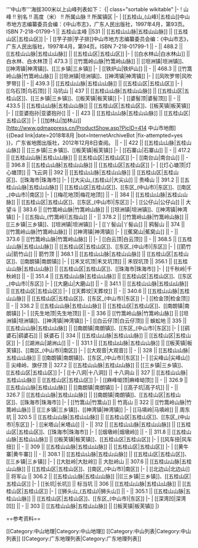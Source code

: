 '''中山市'''海拔300米以上山峰列表如下：
{| class="sortable wikitable"
|-
! 山峰 !! 别名 !! 高度（米） !! 所属山脉 !! 所属镇区 
|-
| [[五桂山_(山峰)|五桂山]]<ref name="three">中山市地方志编纂委员会编：《中山市志》，广东人民出版社，1997年4月，第93页。ISBN 7-218-01799-1</ref> || 五桂山主峰 ||531 || [[五桂山山脉|五桂山山脉]] || [[五桂山区|五桂山区]]
|-
| [[芋子排|芋子排]]<ref name="two">中山市地方志编纂委员会编：《中山市志》，广东人民出版社，1997年4月，第94页。ISBN 7-218-01799-1</ref> || - || 488.2 || [[五桂山山脉|五桂山山脉]] || [[五桂山区|五桂山区]]
|-
| [[白水林山|白水林山]]<ref name="two" /> || 白水林、白水林顶 || 473.3 || [[竹篙岭山脉|竹篙岭山脉]] || [[坦洲镇|坦洲镇]]、[[神湾镇|神湾镇]]、[[三乡镇|三乡镇]]
|-
| [[铁炉山|铁炉山]]<ref name="two" /> || - || 468.3 || [[竹篙岭山脉|竹篙岭山脉]] || [[坦洲镇|坦洲镇]]、[[神湾镇|神湾镇]]
|-
| [[风吹罗带|风吹罗带]]<ref name="two" /> || - || 439.3 || [[五桂山山脉|五桂山山脉]] || [[五桂山区|五桂山区]]
|-
| [[乌石顶|乌石顶]]<ref name="two" /> || 马坑山 || 437 || [[五桂山山脉|五桂山山脉]] || [[五桂山区|五桂山区]]、[[三乡镇|三乡镇]]、[[板芙镇|板芙镇]]
|-
| [[婆髻顶|婆髻顶]]<ref name="two" /> || - || 433.5 || [[五桂山山脉|五桂山山脉]] || [[五桂山区|五桂山区]]、[[板芙镇|板芙镇]]
|-
| [[亚婆抱孙|亚婆抱孙]]<ref name="two" /> || - || 423 || [[五桂山山脉|五桂山山脉]] || [[五桂山区|五桂山区]]
|-
| [[加林山|加林山]]<ref name="one">[http://www.gdmappress.cn/ProductShow.asp?PicID=414 中山市地图]{{Dead link|date=2018年8月 |bot=InternetArchiveBot |fix-attempted=yes }}，广东省地图出版社，2012年12月8日查阅。</ref> || - || 422 || [[五桂山山脉|五桂山山脉]] || [[三乡镇|三乡镇]]、[[板芙镇|板芙镇]]
|-
| [[石寨山|石寨山]]<ref name="two" /> || - || 417.2 || [[五桂山山脉|五桂山山脉]] || [[五桂山区|五桂山区]]
|-
| [[南台山|南台山]]<ref name="three" /> || - || 396.8 || [[五桂山山脉|五桂山山脉]] || [[五桂山区|五桂山区]]
|-
| [[灯心塘顶|灯心塘顶]]<ref name="two" /> || 飞云洞 || 392 || [[五桂山山脉|五桂山山脉]] || [[五桂山区|五桂山区]]、[[珠海市|珠海市]]
|-
| [[大尖山_(五桂山)|大尖山]]<ref name="three" /> || 贵峰山 || 391.2 || [[五桂山山脉|五桂山山脉]] || [[五桂山区|五桂山区]]、[[东区_(中山市)|东区]]、[[南区_(中山市)|南区]]
|-
| [[梅花地顶|梅花地顶]]<ref name="two" /> || - || 384 || [[五桂山山脉|五桂山山脉]] || [[五桂山区|五桂山区]]、[[东区_(中山市)|东区]]
|-
| [[公仔山|公仔山]]<ref name="two" /> || 大望斗 || 383.6 || [[竹篙岭山脉|竹篙岭山脉]] || [[坦洲镇|坦洲镇]]、[[神湾镇|神湾镇]]
|-
| [[五指山_(竹篙岭)|五指山]]<ref name="two" /> || - || 378.2 || [[竹篙岭山脉|竹篙岭山脉]] || [[三乡镇|三乡镇]]、[[坦洲镇|坦洲镇]]
|-
| [[丫髻山|丫髻山]]<ref name="two" /> || 鸦髻山 || 374 || [[竹篙岭山脉|竹篙岭山脉]] || [[神湾镇|神湾镇]]
|-
| [[蕉窝山|蕉窝山]]<ref name="two" /> || - || 373.6 || [[竹篙岭山脉|竹篙岭山脉]] || 
|-
| [[白云顶|白云顶]]<ref name="two" /> || - || 368.5 || [[五桂山山脉|五桂山山脉]] || [[五桂山区|五桂山区]]、[[东区_(中山市)|东区]]
|-
| [[箭竹山|箭竹山]]<ref name="two" /> || 箭竹顶 || 368.1 || [[五桂山山脉|五桂山山脉]] || [[五桂山区|五桂山区]]、[[南朗镇|南朗镇]]
|-
| [[禾叉坑顶|禾叉坑顶]]<ref name="two" /> || 禾钗坑顶 || 356.1 || [[五桂山山脉|五桂山山脉]] || [[五桂山区|五桂山区]]、[[珠海市|珠海市]]
|-
| [[千秋岭|千秋岭]]<ref name="three" /> || - || 351.4 || [[五桂山山脉|五桂山山脉]] || [[五桂山区|五桂山区]]、[[东区_(中山市)|东区]]
|-
| [[大磨山|大磨山]]<ref name="two" /> || - || 341.1 || [[五桂山山脉|五桂山山脉]] || [[五桂山区|五桂山区]]
|-
| [[天葬坟|天葬坟]]<ref name="three" /> || - || 340.6 || [[五桂山山脉|五桂山山脉]] || [[五桂山区|五桂山区]]、[[东区_(中山市)|东区]]
|-
| [[检金顶|检金顶]]<ref name="two" /> || - || 336.2 || [[五桂山山脉|五桂山山脉]] || [[五桂山区|五桂山区]]、[[南朗镇|南朗镇]]
|-
| [[先生地顶|先生地顶]]<ref name="two" /> || - || 336 || [[竹篙岭山脉|竹篙岭山脉]] || [[坦洲镇|坦洲镇]]、[[神湾镇|神湾镇]]
|-
| [[白云仔顶|白云仔顶]]<ref name="two" /> || 蜈蚣地 || 335 || [[五桂山山脉|五桂山山脉]] || [[南朗镇|南朗镇]]、[[东区_(中山市)|东区]]
|-
| [[鹞婆石|鹞婆石]]<ref name="two" /> || 妖婆石 || 334 || [[五桂山山脉|五桂山山脉]] || [[五桂山区|五桂山区]]
|-
| [[湖洲山|湖洲山]]<ref name="three" /> || - || 331.1 || [[五桂山山脉|五桂山山脉]] || [[板芙镇|板芙镇]]、[[南区_(中山市)|南区]]
|-
| [[大观音|大观音]]<ref name="one" /> || - || 328 || [[五桂山山脉|五桂山山脉]] || [[南朗镇|南朗镇]]、[[东区_(中山市)|东区]]
|-
| [[尖峰山|尖峰山]]<ref name="two" /> || 尖峰岭、旗仔顶 || 327.2 || [[五桂山山脉|五桂山山脉]] || [[三乡镇|三乡镇]]、[[五桂山区|五桂山区]]
|-
| [[十八洞|十八洞]]<ref name="three" /> || 十八洞山 || 327 || [[五桂山山脉|五桂山山脉]] || [[五桂山区|五桂山区]]
|-
| [[麻峰坳顶|麻峰坳顶]]<ref name="two" /> || - || 326.9 || [[五桂山山脉|五桂山山脉]] || [[南朗镇|南朗镇]]
|-
| [[高子坑|高子坑]]<ref name="two" /> || - || 326.7 || [[五桂山山脉|五桂山山脉]] || [[南朗镇|南朗镇]]、[[五桂山区|五桂山区]]、[[珠海市|珠海市]]
|-
| [[竹篙山|竹篙山]]<ref name="two" /> || 竹高山 || 322 || [[竹篙岭山脉|竹篙岭山脉]] || [[三乡镇|三乡镇]]、[[神湾镇|神湾镇]]
|-
| [[马填岭|马填岭]]<ref name="two" /> || 周东坑 || 320.5 || [[五桂山山脉|五桂山山脉]] || [[五桂山区|五桂山区]]、[[东区_(中山市)|东区]]
|-
| [[米塔山|米塔山]]<ref name="two" /> || - || 312 || [[五桂山山脉|五桂山山脉]] || [[五桂山区|五桂山区]]、[[珠海市|珠海市]]
|-
| [[烟墩岭|烟墩岭]]<ref name="three" /> || - || 311.8 || [[五桂山山脉|五桂山山脉]] || [[板芙镇|板芙镇]]、[[五桂山区|五桂山区]]
|-
| [[风车扭|风车扭]]<ref name="two" /> || - || 309 || [[五桂山山脉|五桂山山脉]] || [[五桂山区|五桂山区]]
|-
| [[黄牛寨|黄牛寨]]<ref name="two" /> || - || 308.1 || [[五桂山山脉|五桂山山脉]] || [[五桂山区|五桂山区]]、[[三乡镇|三乡镇]]
|-
| [[大肚岭|大肚岭]]<ref name="three" /> || 大肚岭山 || 307.6 || [[五桂山山脉|五桂山山脉]] || [[五桂山区|五桂山区]]、[[南区_(中山市)|南区]]
|-
| [[北边山|北边山]]<ref name="two" /> || 将军山 || 306.2 || [[五桂山山脉|五桂山山脉]] ||[[三乡镇|三乡镇]]、[[五桂山区|五桂山区]]
|-
| [[长坑|长坑]]<ref name="two" /> || 标当坑 || 306 || [[五桂山山脉|五桂山山脉]] || [[五桂山区|五桂山区]]
|-
| [[狮头山_(五桂山)|狮头山]]<ref name="three" /> || - || 305.1 || [[五桂山山脉|五桂山山脉]] || [[五桂山区|五桂山区]]、[[东区_(中山市)|东区]]
|-
| [[深湾凹|深湾凹]]<ref name="two" /> || - || 303 || [[五桂山山脉|五桂山山脉]] || [[板芙镇|板芙镇]]
|}

==参考资料==
<div style="font-size: 85%">
<references />
</div>

[[Category:中山地理|Category:中山地理]]
[[Category:中山列表|Category:中山列表]]
[[Category:广东地理列表|Category:广东地理列表]]